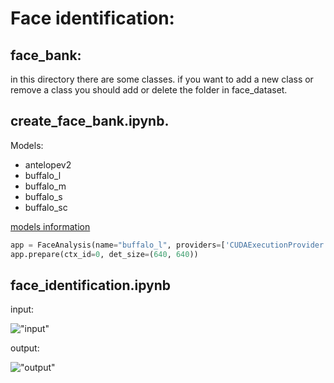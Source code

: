 # Face identification:

## face_bank:
in this directory there are some classes.
if you want to add a new class or remove a class you should add or delete the folder in face_dataset.

## create_face_bank.ipynb.
Models:
* antelopev2
* buffalo_l
* buffalo_m
* buffalo_s
* buffalo_sc

[models information](https://github.com/deepinsight/insightface/tree/master/python-package)

```python 
app = FaceAnalysis(name="buffalo_l", providers=['CUDAExecutionProvider', 'CPUExecutionProvider'])
app.prepare(ctx_id=0, det_size=(640, 640))
```

## face_identification.ipynb
input:

!["input"]()

output:

!["output"]()